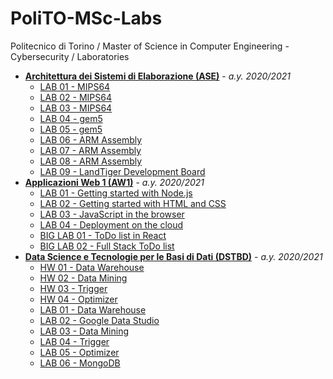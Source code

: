 # PoliTO-MSc-Labs
Politecnico di Torino / Master of Science in Computer Engineering - Cybersecurity / Laboratories

* **[Architettura dei Sistemi di Elaborazione (ASE)](ASE)** - *a.y. 2020/2021*
    * [LAB 01 - MIPS64](ASE/LAB_01)
    * [LAB 02 - MIPS64](ASE/LAB_02)
    * [LAB 03 - MIPS64](ASE/LAB_03)
    * [LAB 04 - gem5](ASE/LAB_04)
    * [LAB 05 - gem5](ASE/LAB_05)
    * [LAB 06 - ARM Assembly](ASE/LAB_06)
    * [LAB 07 - ARM Assembly](ASE/LAB_07)
    * [LAB 08 - ARM Assembly](ASE/LAB_08)
    * [LAB 09 - LandTiger Development Board](ASE/LAB_09)
* **[Applicazioni Web 1 (AW1)](AW1)** - *a.y. 2020/2021*
    * [LAB 01 - Getting started with Node.js](AW1/LAB_01)
    * [LAB 02 - Getting started with HTML and CSS](AW1/LAB_02)
    * [LAB 03 - JavaScript in the browser](AW1/LAB_03)
    * [LAB 04 - Deployment on the cloud](AW1/LAB_04)
    * [BIG LAB 01 - ToDo list in React](AW1/BIG_LAB_01)
    * [BIG LAB 02 - Full Stack ToDo list](AW1/BIG_LAB_02)
* **[Data Science e Tecnologie per le Basi di Dati (DSTBD)](DSTBD)** - *a.y. 2020/2021*
    * [HW 01 - Data Warehouse](DSTBD/HW_01)
    * [HW 02 - Data Mining](DSTBD/HW_02)
    * [HW 03 - Trigger](DSTBD/HW_03)
    * [HW 04 - Optimizer](DSTBD/HW_04)
    * [LAB 01 - Data Warehouse](DSTBD/LAB_01)
    * [LAB 02 - Google Data Studio](DSTBD/LAB_02)
    * [LAB 03 - Data Mining](DSTBD/LAB_03)
    * [LAB 04 - Trigger](DSTBD/LAB_04)
    * [LAB 05 - Optimizer](DSTBD/LAB_05)
    * [LAB 06 - MongoDB](DSTBD/LAB_06)
